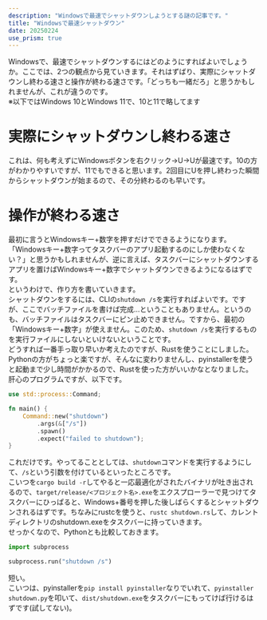 ```yaml
---
description: "Windowsで最速でシャットダウンしようとする謎の記事です。"
title: "Windowsで最速シャットダウン"
date: 20250224
use_prism: true
---
```

Windowsで、最速でシャットダウンするにはどのようにすればよいでしょうか。ここでは、2つの観点から見ていきます。それはずばり、実際にシャットダウンし終わる速さと操作が終わる速さです。「どっちも一緒だろ」と思うかもしれませんが、これが違うのです。  
※以下ではWindows 10とWindows 11で、10と11で略してます
# 実際にシャットダウンし終わる速さ
これは、何も考えずにWindowsボタンを右クリック→U→Uが最速です。10の方がわかりやすいですが、11でもできると思います。2回目にUを押し終わった瞬間からシャットダウンが始まるので、その分終わるのも早いです。
# 操作が終わる速さ
最初に言うとWindowsキー+数字を押すだけでできるようになります。「Windowsキー+数字ってタスクバーのアプリ起動するのにしか使わなくない？」と思うかもしれませんが、逆に言えば、タスクバーにシャットダウンするアプリを置けばWindowsキー+数字でシャットダウンできるようになるはずです。  
というわけで、作り方を書いていきます。  
シャットダウンをするには、CLIの`shutdown /s`を実行すればよいです。ですが、ここでバッチファイルを書けば完成…ということもありません。というのも、バッチファイルはタスクバーにピン止めできません。ですから、最初の「Windowsキー+数字」が使えません。このため、`shutdown /s`を実行するものを実行ファイルにしないといけないということです。  
どうすれば一番手っ取り早いか考えたのですが、Rustを使うことにしました。Pythonの方がちょっと楽ですが、そんなに変わりませんし、pyinstallerを使うと起動まで少し時間がかかるので、Rustを使った方がいいかなとなりました。  
肝心のプログラムですが、以下です。
```rust
use std::process::Command;

fn main() {
    Command::new("shutdown")
        .args(&["/s"])
        .spawn()
        .expect("failed to shutdown");
}
```
これだけです。やってることとしては、`shutdown`コマンドを実行するようにして、`/s`という引数を付けているといったところです。  
こいつを`cargo build -r`してやると一応最適化がされたバイナリが吐き出されるので、`target/release/<プロジェクト名>.exe`をエクスプローラーで見つけてタスクバーにひっぱると、Windows+番号を押した後しばらくするとシャットダウンされるはずです。ちなみにrustcを使うと、`rustc shutdown.rs`して、カレントディレクトリのshutdown.exeをタスクバーに持っていきます。  
せっかくなので、Pythonとも比較しておきます。
```python
import subprocess

subprocess.run("shutdown /s")
```
短い。  
こいつは、pyinstallerを`pip install pyinstaller`なりでいれて、`pyinstaller shutdown.py`を叩いて、`dist/shutdown.exe`をタスクバーにもってけば行けるはずです(試してない)。
